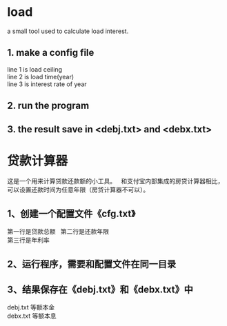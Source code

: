 # load
a small tool used to calculate load interest.  

## 1. make a config file
line 1 is load ceiling  
line 2 is load time(year)  
line 3 is interest rate of year  

## 2. run the program

## 3. the result save in <debj.txt> and <debx.txt>

# 贷款计算器
这是一个用来计算贷款还款额的小工具。  
和支付宝内部集成的房贷计算器相比，可以设置还款时间为任意年限（房贷计算器不可以）。
## 1、创建一个配置文件《cfg.txt》
第一行是贷款总额  
第二行是还款年限  
第三行是年利率  
## 2、运行程序，需要和配置文件在同一目录
## 3、结果保存在《debj.txt》和《debx.txt》中
debj.txt 等额本金  
debx.txt 等额本息

